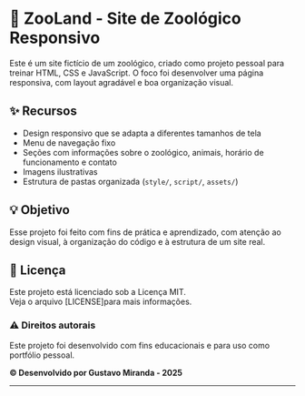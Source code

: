 # 🐾 ZooLand - Site de Zoológico Responsivo

Este é um site fictício de um zoológico, criado como projeto pessoal para treinar HTML, CSS e JavaScript. O foco foi desenvolver uma página responsiva, com layout agradável e boa organização visual.

## ✨ Recursos

- Design responsivo que se adapta a diferentes tamanhos de tela
- Menu de navegação fixo
- Seções com informações sobre o zoológico, animais, horário de funcionamento e contato
- Imagens ilustrativas
- Estrutura de pastas organizada (`style/`, `script/`, `assets/`)

## 💡 Objetivo

Esse projeto foi feito com fins de prática e aprendizado, com atenção ao design visual, à organização do código e à estrutura de um site real.

## 📄 Licença

Este projeto está licenciado sob a Licença MIT.  
Veja o arquivo [LICENSE]para mais informações.

### ⚠️ Direitos autorais

Este projeto foi desenvolvido com fins educacionais e para uso como portfólio pessoal.

**© Desenvolvido por Gustavo Miranda - 2025**


---

